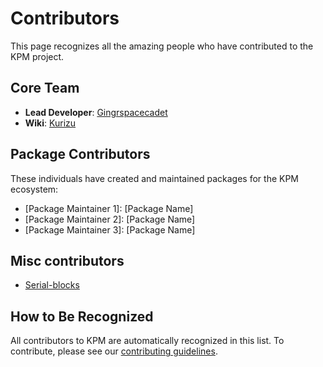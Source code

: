 # Contributors

This page recognizes all the amazing people who have contributed to the KPM project.

## Core Team

- **Lead Developer**: [Gingrspacecadet](https://github.com/gingrspacecadet)
- **Wiki**: [Kurizu](https://github.com/crizmo)

## Package Contributors

These individuals have created and maintained packages for the KPM ecosystem:

- [Package Maintainer 1]: [Package Name]
- [Package Maintainer 2]: [Package Name]
- [Package Maintainer 3]: [Package Name]

## Misc contributors
- [Serial-blocks](https://github.com/serial-blocks)


## How to Be Recognized

All contributors to KPM are automatically recognized in this list. To contribute, please see our [contributing guidelines](/contributing).
